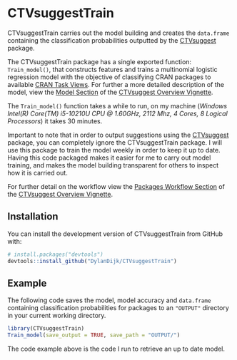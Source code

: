 
<!-- README.md is generated from README.Rmd. Please edit that file -->

# CTVsuggestTrain

<!-- badges: start -->
<!-- badges: end -->

CTVsuggestTrain carries out the model building and creates the
`data.frame` containing the classification probabilities outputted by
the [CTVsuggest](https://dylandijk.github.io/CTVsuggest/index.html)
package.

The CTVsuggestTrain package has a single exported function:
`Train_model()`, that constructs features and trains a multinomial
logistic regression model with the objective of classifying CRAN
packages to available [CRAN Task
Views](https://github.com/cran-task-views/ctv#available-task-views). For
further a more detailed description of the model, view the [Model
Section](https://dylandijk.github.io/CTVsuggest/articles/CTVsuggest-Overview.html#the-model)
of the [CTVsuggest Overview
Vignette](https://dylandijk.github.io/CTVsuggest/articles/CTVsuggest-Overview.html).

The `Train_model()` function takes a while to run, on my machine
(*Windows Intel(R) Core(TM) i5-10210U CPU @ 1.60GHz, 2112 Mhz, 4 Cores,
8 Logical Processors*) it takes 30 minutes.

Important to note that in order to output suggestions using the
[CTVsuggest](https://dylandijk.github.io/CTVsuggest/index.html) package,
you can completely ignore the CTVsuggestTrain package. I will use this
package to train the model weekly in order to keep it up to date. Having
this code packaged makes it easier for me to carry out model training,
and makes the model building transparent for others to inspect how it is
carried out.

For further detail on the workflow view the [Packages Workflow
Section](https://dylandijk.github.io/CTVsuggest/articles/CTVsuggest-Overview.html#the-package-workflow)
of the [CTVsuggest Overview
Vignette](https://dylandijk.github.io/CTVsuggest/articles/CTVsuggest-Overview.html).

## Installation

You can install the development version of CTVsuggestTrain from GitHub
with:

``` r
# install.packages("devtools")
devtools::install_github("DylanDijk/CTVsuggestTrain")
```

## Example

The following code saves the model, model accuracy and `data.frame`
containing classification probabilities for packages to an `"OUTPUT"`
directory in your current working directory.

``` r
library(CTVsuggestTrain)
Train_model(save_output = TRUE, save_path = "OUTPUT/")
```

The code example above is the code I run to retrieve an up to date
model.
